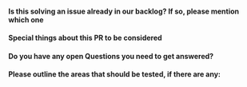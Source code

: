 #### Is this solving an issue already in our backlog? If so, please mention which one


#### Special things about this PR to be considered


#### Do you have any open Questions you need to get answered?


#### Please outline the areas that should be tested, if there are any:


